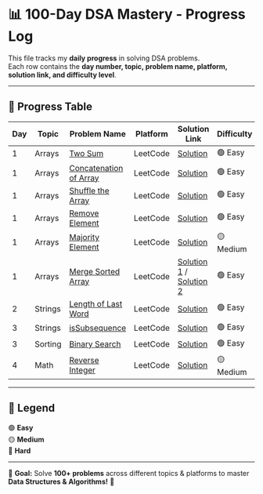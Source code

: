 # 📊 100-Day DSA Mastery - Progress Log  

This file tracks my **daily progress** in solving DSA problems.  
Each row contains the **day number, topic, problem name, platform, solution link, and difficulty level**.  

---

## 📅 Progress Table  

| Day  | Topic      | Problem Name                                   | Platform   | Solution Link                                      | Difficulty |
|------|-----------|-----------------------------------------------|------------|--------------------------------------------------|------------|
| 1    | Arrays    | [Two Sum](https://leetcode.com/problems/two-sum/) | LeetCode   | [Solution](./Arrays/Two-Sum.java)                | 🟢 Easy    |
| 1    | Arrays    | [Concatenation of Array](https://leetcode.com/problems/concatenation-of-array/) | LeetCode   | [Solution](./Arrays/Concatenation-Of-Array.java) | 🟢 Easy    |
| 1    | Arrays    | [Shuffle the Array](https://leetcode.com/problems/shuffle-the-array/) | LeetCode   | [Solution](./Arrays/Shuffle-The-Array.java)      | 🟢 Easy    |
| 1    | Arrays    | [Remove Element](https://leetcode.com/problems/remove-element/) | LeetCode   | [Solution](./Arrays/Remove-Element.java)         | 🟢 Easy    |
| 1    | Arrays    | [Majority Element](https://leetcode.com/problems/majority-element/) | LeetCode   | [Solution](./Arrays/Majority-Element.java)       | 🟡 Medium  |
| 1    | Arrays    | [Merge Sorted Array](https://leetcode.com/problems/merge-sorted-array/) | LeetCode   | [Solution 1](./Arrays/Merge-Sorted-Array-1.java) / [Solution 2](./Arrays/Merge-Sorted-Array-2.java) | 🟢 Easy    |
| 2   | Strings    | [ Length of Last Word](https://leetcode.com/problems/length-of-last-word/) | LeetCode   | [Solution](./Strings/Length-Of-Last-Word.java)      | 🟢 Easy    |
| 3   | Strings    | [isSubsequence](https://leetcode.com/problems/is-subsequence/) | LeetCode   | [Solution](./Strings/Is-Subsequence.java)         | 🟢 Easy    |
| 3   | Sorting    | [Binary Search](https://leetcode.com/problems/binary-search/) | LeetCode   | [Solution](./Sorting/Binary-Search.java)         | 🟢 Easy    |
| 4   | Math    | [Reverse Integer](https://leetcode.com/problems/reverse-integer/) | LeetCode   | [Solution](./Math/Reverse-Integer.java)         | 🟡 Medium    |


---

## 📌 Legend  
🟢 **Easy**  
🟡 **Medium**  
🔴 **Hard**  

---


🎯 **Goal:** Solve **100+ problems** across different topics & platforms to master **Data Structures & Algorithms!** 🚀
